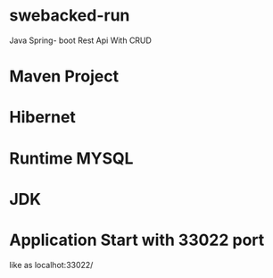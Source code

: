 # swebacked-run
Java Spring- boot Rest Api With CRUD

# Maven Project 
# Hibernet
# Runtime MYSQL 
# JDK
# Application Start with 33022 port
like as localhot:33022/
